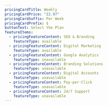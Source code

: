 ```yaml
---
pricingCardTitle: Weekly
pricingCardPrice: "22.97"
pricingCardSuffix: Per Week
pricingCardPrefix: $
buttonText: Select the Plan
featureItems:
  - pricingFeatureContent: SEO & Branding
    featureType: available
  - pricingFeatureContent: Digital Marketing
    featureType: available
  - pricingFeatureContent: Google Analytics
    featureType: unavailable
  - pricingFeatureContent: Branding Solutions
    featureType: unavailable
  - pricingFeatureContent: Digital Accounts
    featureType: unavailable
  - pricingFeatureContent: Pay-per-Click
    featureType: unavailable
  - pricingFeatureContent: 24/7 Support
    featureType: unavailable
---
```

